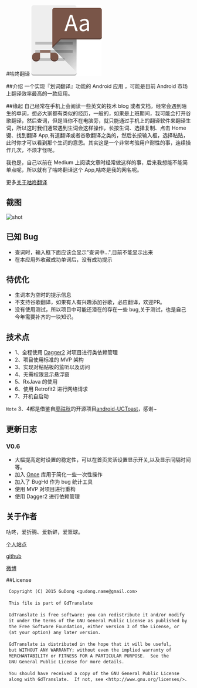 #咕咚翻译
![icon](/app/src/main/res/mipmap-xxxhdpi/ic_launcher.png "")

##介绍
一个实现『划词翻译』功能的 Android 应用 ，可能是目前 Android 市场上翻译效率最高的一款应用。

##缘起
自己经常在手机上会阅读一些英文的技术 blog 或者文档，经常会遇到陌生的单词，想必大家都有类似的经历，一般的，如果是上班期间，我可能会打开谷歌翻译，然后查词，但是当你不在电脑旁，就只能通过手机上的翻译软件来翻译生词，所以这时我们通常遇到生词会这样操作，长按生词、选择复制、点击 Home 键、找到翻译 App,有道翻译或者谷歌翻译之类的，然后长按输入框，选择粘贴，此时你才可以看到那个生词的意思。其实这是一个非常考验用户耐性的事，连续操作几次，不烦才怪呢。

我也是，自己以前在 Medium 上阅读文章时经常做这样的事，后来我想能不能简单点呢，所以就有了咕咚翻译这个 App,咕咚是我的网名呢。

更多[关于咕咚翻译](http://gudong.name/product/2016/02/26/gudong_translate.html)

## 截图

![shot](http://7xr9gx.com1.z0.glb.clouddn.com/marketing1.pic_hd.jpg)

## 已知 Bug 
* 查词时，输入框下面应该会显示"查词中...",目前不能显示出来
* 在本应用外收藏成功单词后，没有成功提示

## 待优化
* 生词本为空时的提示信息
* 不支持谷歌翻译，如果有人有兴趣添加谷歌，必应翻译，欢迎PR。
* 没有使用测试，所以项目中可能还潜在的存在一些 bug,关于测试，也是自己今年需要补齐的一块知识。

## 技术点

* 1、全程使用 [Dagger2](https://github.com/google/dagger) 对项目进行类依赖管理
* 2、项目使用标准的 MVP 架构
* 3、实现对粘贴板的监听以及访问
* 4、无需权限显示悬浮窗
* 5、RxJava 的使用
* 6、使用 Retrofit2 进行网络请求
* 7、开机自启动

`Note` 3、4都是借鉴自[廖祜秋](https://github.com/liaohuqiu/)的开源项目[android-UCToast](https://github.com/liaohuqiu/android-UCToast)，感谢~

## 更新日志

### V0.6
* 大幅提高定时设置的稳定性，可以在首页灵活设置显示开关,以及显示间隔时间等。
* 加入 [Once](https://github.com/jonfinerty/Once) 库用于简化一些一次性操作
* 加入了 BugHd 作为 bug 统计工具
* 使用 MVP 对项目进行重构
* 使用 Dagger2 进行依赖管理

## 关于作者

咕咚，爱折腾、爱新鲜，爱篮球。

[个人站点](http://gudong.name/)

[github](https://github.com/maoruibin)

[微博](http://weibo.com/u/1874136301)

##License
 
     Copyright (C) 2015 GuDong <gudong.name@gmail.com>
   
     This file is part of GdTranslate
   
     GdTranslate is free software: you can redistribute it and/or modify
     it under the terms of the GNU General Public License as published by
     the Free Software Foundation, either version 3 of the License, or
     (at your option) any later version.
   
     GdTranslate is distributed in the hope that it will be useful,
     but WITHOUT ANY WARRANTY; without even the implied warranty of
     MERCHANTABILITY or FITNESS FOR A PARTICULAR PURPOSE.  See the
     GNU General Public License for more details.
   
     You should have received a copy of the GNU General Public License
     along with GdTranslate.  If not, see <http://www.gnu.org/licenses/>.

